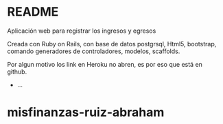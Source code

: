 # README

Aplicación web para registrar los ingresos y egresos

Creada con Ruby on Rails, con base de datos postgrsql, Html5, bootstrap, comando generadores de controladores, modelos, scaffolds.

Por algun motivo los link en Heroku no abren, es por eso que está en github.


* ...
# misfinanzas-ruiz-abraham

